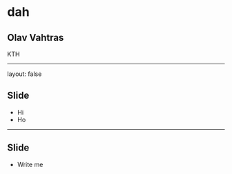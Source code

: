 <script type="text/javascript"
  src="https://cdn.mathjax.org/mathjax/latest/MathJax.js?config=TeX-AMS-MML_HTMLorMML">
</script>
# dah

## Olav Vahtras

KTH

---

layout: false

## Slide

- Hi
- Ho

---

## Slide

- Write me
